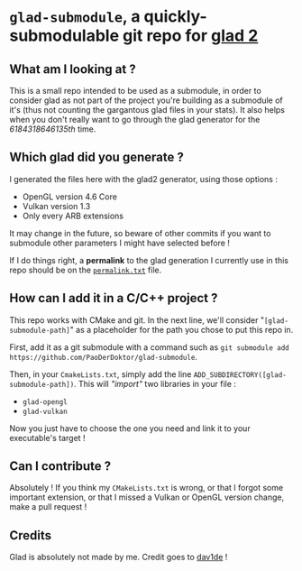 # `glad-submodule`, a quickly-submodulable git repo for [glad 2](https://gen.glad.sh)

## What am I looking at ?

This is a small repo intended to be used as a submodule, in order to consider glad as not part of the project you're building as a submodule of it's (thus not counting the gargantous glad files in your stats). It also helps when you don't really want to go through the glad generator for the *6184318646135th* time.

## Which glad did you generate ?

I generated the files here with the glad2 generator, using those options :

- OpenGL version 4.6 Core
- Vulkan version 1.3
- Only every ARB extensions

It may change in the future, so beware of other commits if you want to submodule other parameters I might have selected before !

If I do things right, a **permalink** to the glad generation I currently use in this repo should be on the [`permalink.txt`](./permalink.txt) file.

## How can I add it in a C/C++ project ?

This repo works with CMake and git. In the next line, we'll consider "`[glad-submodule-path]`" as a placeholder for the path you chose to put this repo in.

First, add it as a git submodule with a command such as `git submodule add https://github.com/PaoDerDoktor/glad-submodule`.

Then, in your `CmakeLists.txt`, simply add the line `ADD_SUBDIRECTORY([glad-submodule-path])`. This will *"import"* two libraries in your file :

- `glad-opengl`
- `glad-vulkan`

Now you just have to choose the one you need and link it to your executable's target !

## Can I contribute ?

Absolutely ! If you think my `CMakeLists.txt` is wrong, or that I forgot some important extension, or that I missed a Vulkan or OpenGL version change, make a pull request !

## Credits

Glad is absolutely not made by me. Credit goes to [dav1de](https://dav1d.de) !
